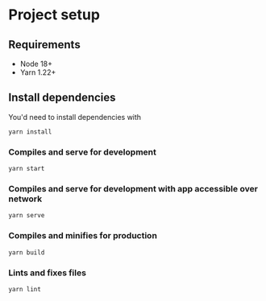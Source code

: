 # Project setup

## Requirements

- Node 18+
- Yarn 1.22+

## Install dependencies

You'd need to install dependencies with

```
yarn install
```

### Compiles and serve for development

```
yarn start
```

### Compiles and serve for development with app accessible over network

```
yarn serve
``` 

### Compiles and minifies for production

```
yarn build
```

### Lints and fixes files

```
yarn lint
```
